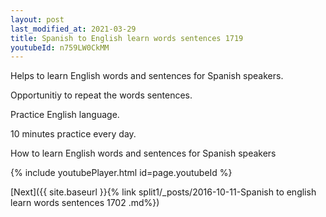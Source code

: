 ```yaml
---
layout: post
last_modified_at: 2021-03-29
title: Spanish to English learn words sentences 1719 
youtubeId: n759LW0CkMM
---
```

 
 
Helps to learn English words and sentences for Spanish speakers.

Opportunitiy to repeat the words sentences. 

Practice English language. 
 
10 minutes practice every day. 
 
How to learn English words and sentences for Spanish speakers 
 
{% include youtubePlayer.html id=page.youtubeId %}
 
 
[Next]({{ site.baseurl }}{% link  split1/_posts/2016-10-11-Spanish to english learn words sentences 1702 .md%})
 
